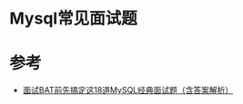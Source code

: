 # Mysql常见面试题



# 参考

- [面试BAT前先搞定这18道MySQL经典面试题（含答案解析）](https://juejin.im/post/5d8326bc5188255457503bab)